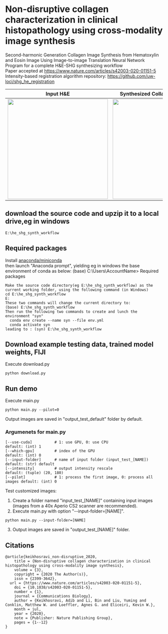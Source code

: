 # Non-disruptive collagen characterization in clinical histopathology using cross-modality image synthesis
Second-harmonic Generation Collagen Image Synthesis from Hematoxylin and Eosin Image Using Image-to-image Translation Neural Network  
Program for a complete H&amp;E-SHG synthesizing workflow  
Paper accepted at https://www.nature.com/articles/s42003-020-01151-5  
Intensity-based registration algorithm repository: https://github.com/uw-loci/shg_he_registration

|Input H&amp;E| Synthesized Collagen Image (SHG) |
|----------|--------|
|<img src="https://github.com/uw-loci/he_shg_synth_workflow/blob/master/thumbnails/he.jpg" width="320">|<img src="https://github.com/uw-loci/he_shg_synth_workflow/blob/master/thumbnails/shg.jpg" width="320">|

## download the source code and upzip it to a local drive,eg in windows
```
E:\he_shg_synth_workflow
```

## Required packages
Install [anaconda/miniconda](https://docs.conda.io/en/latest/miniconda.html)  
then launch "Anaconda prompt", yielding eg in windows the base environment of conda as below:
(base) C:\Users\AccountName>
Required packages
```
Make the source code directory(eg E:\he_shg_synth_workflow) as the current working folder, using the following command (in Windows)
cd E:\he_shg_synth_workflow
E:
These two commands will change the current directory to:
(base) E:\he_shg_synth_workflow
Then run the following two commands to create and lunch the environment "syn"
  conda env create --name syn --file env.yml
  conda activate syn
leading to : (syn) E:\he_shg_synth_workflow
```

## Download example testing data, trained model weights, FIJI
Execute download.py
```  
python download.py
```
  
## Run demo
Execute main.py
```  
python main.py --pilot=0
```

Output images are saved in "output_test_default" folder by default.
### Argumenets for main.py
```
[--use-cuda]          # 1: use GPU, 0: use CPU                            default: (int) 1
[--which-gpu]         # index of the GPU                                  default: (int) 0
[--input-folder]      # name of input folder (input_test_[NAME])          default: (str) default
[--intensity]         # output intensity rescale                          default: (tuple) (20, 180)
[--pilot]             # 1: process the first image, 0: process all images default: (int) 0
```
Test customized images:

1. Create a folder named "input_test_[NAME]" containing input images (images from a 40x Aperio CS2 scanner are recommended).
2. Execute main.py with option "--input-folder=[NAME]".
```
python main.py --input-folder=[NAME]
```
3. Output images are saved in "output_test_[NAME]" folder.
  
## Citations
```
@article{keikhosravi_non-disruptive_2020,
	title = {Non-disruptive collagen characterization in clinical histopathology using cross-modality image synthesis},
	volume = {3},
	copyright = {2020 The Author(s)},
	issn = {2399-3642},
  url = {https://www.nature.com/articles/s42003-020-01151-5},
	doi = {10.1038/s42003-020-01151-5},
	number = {1},
	journal = {Communications Biology},
	author = {Keikhosravi, Adib and Li, Bin and Liu, Yuming and Conklin, Matthew W. and Loeffler, Agnes G. and Eliceiri, Kevin W.},
	month = jul,
	year = {2020},
	note = {Publisher: Nature Publishing Group},
	pages = {1--12}
}
```
